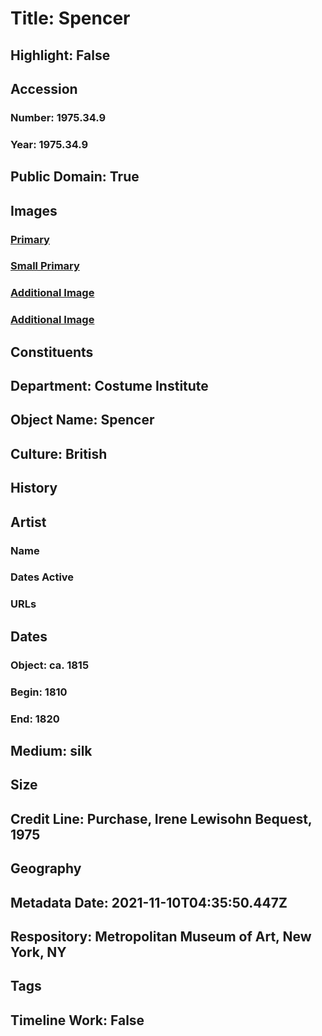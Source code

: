 # Title: Spencer
## Highlight: False
## Accession
### Number: 1975.34.9
### Year: 1975.34.9
## Public Domain: True
## Images
### [Primary](https://images.metmuseum.org/CRDImages/ci/original/1975.34.9_F.jpg)
### [Small Primary](https://images.metmuseum.org/CRDImages/ci/web-large/1975.34.9_F.jpg)
### [Additional Image](https://images.metmuseum.org/CRDImages/ci/original/1975.34.9_B.jpg)
### [Additional Image](https://images.metmuseum.org/CRDImages/ci/original/1975.34.9_d.jpg)
## Constituents
## Department: Costume Institute
## Object Name: Spencer
## Culture: British
## History
## Artist
### Name
### Dates Active
### URLs
## Dates
### Object: ca. 1815
### Begin: 1810
### End: 1820
## Medium: silk
## Size
## Credit Line: Purchase, Irene Lewisohn Bequest, 1975
## Geography
## Metadata Date: 2021-11-10T04:35:50.447Z
## Respository: Metropolitan Museum of Art, New York, NY
## Tags
## Timeline Work: False